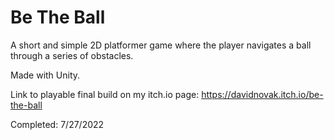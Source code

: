 # Be The Ball
A short and simple 2D platformer game where the player navigates a ball through a series of obstacles.

Made with Unity.

Link to playable final build on my itch.io page: https://davidnovak.itch.io/be-the-ball

Completed: 7/27/2022
